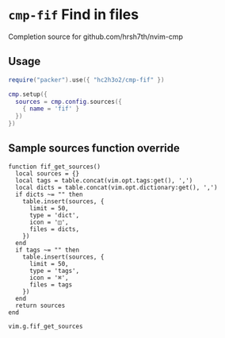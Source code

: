 <!-- cSpell:ignore nvim -->

# `cmp-fif` Find in files

Completion source for github.com/hrsh7th/nvim-cmp

## Usage

```lua
require("packer").use({ "hc2h3o2/cmp-fif" })

cmp.setup({
  sources = cmp.config.sources({
    { name = 'fif' }
  })
})
```

## Sample sources function override

```
function fif_get_sources()
  local sources = {}
  local tags = table.concat(vim.opt.tags:get(), ',')
  local dicts = table.concat(vim.opt.dictionary:get(), ',')
  if dicts ~= "" then
    table.insert(sources, {
      limit = 50,
      type = 'dict',
      icon = '◫',
      files = dicts,
    })
  end
  if tags ~= "" then
    table.insert(sources, {
      limit = 50,
      type = 'tags',
      icon = '⌘',
      files = tags
    })
  end
  return sources
end

vim.g.fif_get_sources
```

